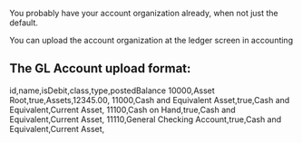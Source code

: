 You probably have your account organization already, when not just the default.

You can upload the account organization at the ledger screen in accounting

## The GL Account upload format:

id,name,isDebit,class,type,postedBalance
10000,Asset Root,true,Assets,12345.00,
11000,Cash and Equivalent Asset,true,Cash and Equivalent,Current Asset,
11100,Cash on Hand,true,Cash and Equivalent,Current Asset,
11110,General Checking Account,true,Cash and Equivalent,Current Asset,